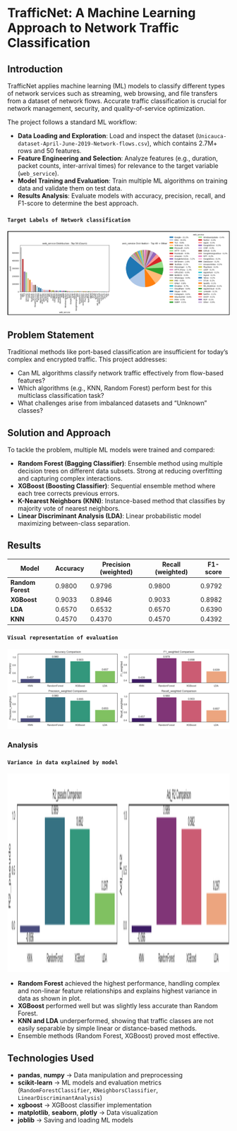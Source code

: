 # **TrafficNet: A Machine Learning Approach to Network Traffic Classification**

## **Introduction**

TrafficNet applies machine learning (ML) models to classify different types of network services such as streaming, web browsing, and file transfers from a dataset of network flows. Accurate traffic classification is crucial for network management, security, and quality-of-service optimization.

The project follows a standard ML workflow:

- **Data Loading and Exploration**: Load and inspect the dataset (`Unicauca-dataset-April-June-2019-Network-flows.csv`), which contains 2.7M+ rows and 50 features.
- **Feature Engineering and Selection**: Analyze features (e.g., duration, packet counts, inter-arrival times) for relevance to the target variable (`web_service`).
- **Model Training and Evaluation**: Train multiple ML algorithms on training data and validate them on test data.
- **Results Analysis**: Evaluate models with accuracy, precision, recall, and F1-score to determine the best approach.


#### `Target Labels of Network classification`
<p align="center">
  <img src="images/label.png" alt="Target Labels distribution" width="800"/>
</p>


## **Problem Statement**

Traditional methods like port-based classification are insufficient for today’s complex and encrypted traffic. This project addresses:

- Can ML algorithms classify network traffic effectively from flow-based features?
- Which algorithms (e.g., KNN, Random Forest) perform best for this multiclass classification task?
- What challenges arise from imbalanced datasets and “Unknown” classes?


## **Solution and Approach**

To tackle the problem, multiple ML models were trained and compared:

- **Random Forest (Bagging Classifier)**: Ensemble method using multiple decision trees on different data subsets. Strong at reducing overfitting and capturing complex interactions.
- **XGBoost (Boosting Classifier)**: Sequential ensemble method where each tree corrects previous errors.
- **K-Nearest Neighbors (KNN)**: Instance-based method that classifies by majority vote of nearest neighbors.
- **Linear Discriminant Analysis (LDA)**: Linear probabilistic model maximizing between-class separation.


## **Results**

| Model           | Accuracy | Precision (weighted) | Recall (weighted) | F1-score |
|-----------------|----------|-----------------------|-------------------|----------|
| **Random Forest** | 0.9800   | 0.9796                | 0.9800            | 0.9792   |
| **XGBoost**      | 0.9033   | 0.8946                | 0.9033            | 0.8982   |
| **LDA**          | 0.6570   | 0.6532                | 0.6570            | 0.6390   |
| **KNN**          | 0.4570   | 0.4370                | 0.4570            | 0.4392   |

#### `Visual representation of evaluation`
<p align="center">
  <img src="images/result1.png" alt="Evaluation metrices distribution" width="800"/>
</p>


### **Analysis**

#### `Variance in data explained by model`
<p align="center">
  <img src="images/resultr2.png" alt="R2 score - what fraction of variance is expalined by model" height= "450" width="800"/>
</p>

- **Random Forest** achieved the highest performance, handling complex and non-linear feature relationships and explains highest variance in data as shown in plot.
- **XGBoost** performed well but was slightly less accurate than Random Forest.
- **KNN and LDA** underperformed, showing that traffic classes are not easily separable by simple linear or distance-based methods.
- Ensemble methods (Random Forest, XGBoost) proved most effective.


## **Technologies Used**

- **pandas**, **numpy** → Data manipulation and preprocessing  
- **scikit-learn** → ML models and evaluation metrics (`RandomForestClassifier`, `KNeighborsClassifier`, `LinearDiscriminantAnalysis`)  
- **xgboost** → XGBoost classifier implementation  
- **matplotlib**, **seaborn**, **plotly** → Data visualization  
- **joblib** → Saving and loading ML models  
